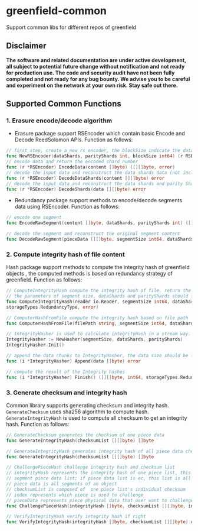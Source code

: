 # greenfield-common
Support common libs for different repos of greenfield


## Disclaimer
**The software and related documentation are under active development, all subject to potential future change without
notification and not ready for production use. The code and security audit have not been fully completed and not ready
for any bug bounty. We advise you to be careful and experiment on the network at your own risk. Stay safe out there.**

## Supported Common Functions

### 1. Erasure encode/decode algorithm 

- Erasure package support RSEncoder which contain basic Encode and Decode ReedSolomon APIs. Function as follows:

```go
// first step, create a new rs encoder, the blockSize indicate the data size to be encoded
func NewRSEncoder(dataShards, parityShards int, blockSize int64) (r RSEncoder, err error) 
// encode data and return the encoded shard number
func (r *RSEncoder) EncodeData(content []byte) ([][]byte, error) 
// decode the input data and reconstruct the data shards data (not include the parity shards).
func (r *RSEncoder) DecodeDataShards(content [][]byte) error 
// decode the input data and reconstruct the data shards and parity Shards
func (r *RSEncoder) DecodeShards(data [][]byte) error
```

- Redundancy package support methods to encode/decode segments data using RSEncoder. Function as follows:

```go
// encode one segment 
func EncodeRawSegment(content []byte, dataShards, parityShards int) ([][]byte, error) 

// decode the segment and reconstruct the original segment content
func DecodeRawSegment(pieceData [][]byte, segmentSize int64, dataShards, parityShards int) ([]byte, error) 
```

### 2. Compute integrity hash of file content

Hash package support methods to compute the integrity hash of greenfield objects , the computed methods is based on 
redundancy strategy of greenfield. Function as follows:

```go
// ComputeIntegrityHash compute the integrity hash of file, return the integrity hashes, redundancy type  and file size.
// the parameters of segment size, dataShards and parityShards should fetch from chain
func ComputeIntegrityHash(reader io.Reader, segmentSize int64, dataShards, parityShards int, isSerial bool) ([][]byte, int64,
storageTypes.RedundancyType, error)

// ComputerHashFromFile compute the integrity hash based on file path
func ComputerHashFromFile(filePath string, segmentSize int64, dataShards, parityShards int) ([]string, int64, error)

// IntegrityHasher is used to calculate integrityHash in a stream way. It contains Init, Append, and Finish functions.
IntegrityHasher := NewHasher(segmentSize, dataShards, parityShards)
IntegrityHasher.Init()

// append the data chunks to IntegrityHasher, the data size should be less than segment size
func (i *IntegrityHasher) Append(data []byte) error

// compute the result of the Integrity hashes
func (i *IntegrityHasher) Finish() ([][]byte, int64, storageTypes.RedundancyType, error) {
```

### 3. Generate checksum and integrity hash
Common library supports generating checksum and integrity hash. `GenerateChecksum` uses sha256 algorithm to compute hash. 
`GenerateIntegrityHash` is used to compute all checksum to get an integrity hash. Function as follows:

```go
// GenerateChecksum generates the checksum of one piece data
func GenerateIntegrityHash(checksumList [][]byte) []byte

// GenerateIntegrityHash generates integrity hash of all piece data checksum
func GenerateIntegrityHash(checksumList [][]byte) []byte

// ChallengePieceHash challenge integrity hash and checksum list
// integrityHash represents the integrity hash of one piece list, this piece list may be ec piece data list or
// segment piece data list; if piece data list is ec, this list is all ec1 piece data; if piece list is segment, all
// piece data is all segments of an object
// checksumList is composed of  one piece list's individual checksum
// index represents which piece is used to challenge
// pieceData represents piece physical data that user want to challenge
func ChallengePieceHash(integrityHash []byte, checksumList [][]byte, index int, pieceData []byte) error

// VerifyIntegrityHash verify integrity hash if right
func VerifyIntegrityHash(integrityHash []byte, checksumList [][]byte) error
```
